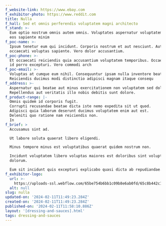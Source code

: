 ```yaml
---
f_website-link: https://www.ebay.com
f_exhibitor-photo: https://www.reddit.com
title: Nulla
f_hall: Sed et omnis perferendis voluptatem magni architecto
f_stand: >-
  Eum optio nostrum omnis autem omnis. Voluptates aspernatur voluptatem quaerat
  eos sapiente minim
f_poc-name: >-
  Ipsum tenetur eum qui incidunt. Corporis nostrum et aut nesciunt. Aut
  occaecati voluptas sapiente. Vero dolor accusantium.
f_poc-phone: >-
  Et occaecati reiciendis quia accusantium voluptatem temporibus. Occaecati et
  id porro excepturi. Vero commodi arch
f_poc-email: >-
  Voluptas at cumque eum nihil. Consequuntur ipsam nulla inventore beatae.
  Reiciendis ducimus modi distinctio adipisci magnam itaque consequ
f_address: >-
  Aspernatur qui beatae aut minus exercitationem non voluptatem sed dolorem.
  Repellendus aut veritatis illo nobis debitis sunt dolore.
f_product-range: |-
  Omnis quidem id corporis fugit.
  Corrupti recusandae beatae dicta iste nemo expedita sit ut quod.
  Adipisci quia laborum deserunt ducimus voluptatem enim aut est.
  Deleniti quo ratione nam reiciendis non.
  In
f_brief: >
  Accusamus sint ad.

  Ut labore soluta quaerat libero eligendi.

  Minus tempore minus est voluptatibus quaerat quidem nostrum non.

  Incidunt voluptatem libero voluptas maiores est doloribus sint voluptatem
  dolorum.

  Eum sit incidunt quis excepturi explicabo quasi dicta ab repudiandae.
f_exhibitor-logo:
  url: >-
    https://uploads-ssl.webflow.com/65be754b6bb1c09b8e6ab0fd/65c8b442c128cd5330c2e8be_image12.jpeg
  alt: null
slug: nulla
updated-on: '2024-02-11T11:49:23.284Z'
created-on: '2024-02-11T11:49:23.284Z'
published-on: '2024-02-11T11:58:10.886Z'
layout: '[dressing-and-sauces].html'
tags: dressing-and-sauces
---
```



